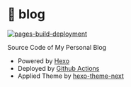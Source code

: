 # 📜 blog

[![pages-build-deployment](https://github.com/kevin7lou/kevin7lou.github.io/actions/workflows/pages/pages-build-deployment/badge.svg)](https://github.com/kevin7lou/kevin7lou.github.io/actions/workflows/pages/pages-build-deployment)

Source Code  of My Personal Blog
- Powered by [Hexo](https://github.com/hexojs/hexo)
- Deployed by [Github Actions](https://github.com/features/actions)
- Applied Theme by [hexo-theme-next](https://github.com/theme-next/hexo-theme-next) 

